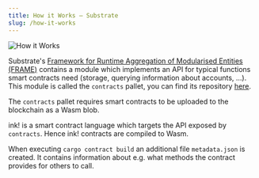 ```yaml
---
title: How it Works ‒ Substrate
slug: /how-it-works
---
```


<div class="schema">
    <img src="/img/how-it-works.svg" alt="How it Works" />
</div>

Substrate's [Framework for Runtime Aggregation of Modularised Entities (FRAME)](https://docs.substrate.io/v3/runtime/frame/) contains
a module  which implements an API for typical functions smart contracts need (storage, querying information about accounts, …).
This module is called the `contracts` pallet,
you can find its repository [here](https://github.com/paritytech/substrate/blob/master/frame/contracts/README.md).

The `contracts` pallet requires smart contracts to be uploaded to the blockchain as a Wasm blob.

ink! is a smart contract language which targets the API exposed by `contracts`.
Hence ink! contracts are compiled to Wasm.

When executing `cargo contract build` an additional file `metadata.json` is created.
It contains information about e.g. what methods the contract provides for others to call.
